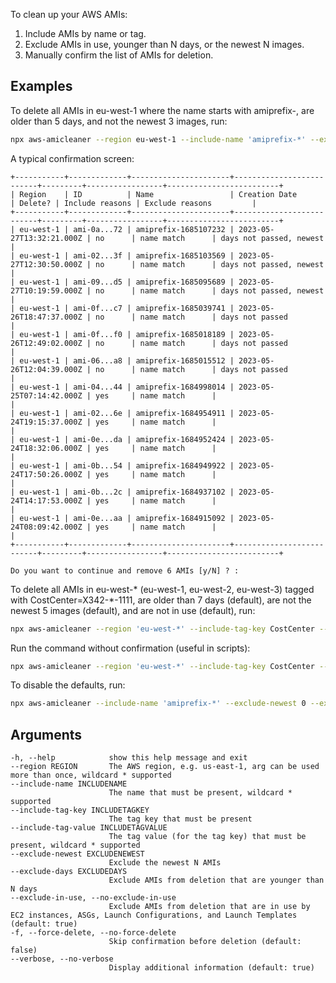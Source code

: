 To clean up your AWS AMIs: 
1. Include AMIs by name or tag.
2. Exclude AMIs in use, younger than N days, or the newest N images.
3. Manually confirm the list of AMIs for deletion.

## Examples

To delete all AMIs in eu-west-1 where the name starts with amiprefix-, are older than 5 days, and not the newest 3 images, run:
```bash
npx aws-amicleaner --region eu-west-1 --include-name 'amiprefix-*' --exclude-newest 3 --exclude-days 5 --exclude-in-use --verbose
```

A typical confirmation screen:

```
+-----------+-------------+----------------------+--------------------------+---------+-----------------+-------------------------+
| Region    | ID          | Name                 | Creation Date            | Delete? | Include reasons | Exclude reasons         | 
+-----------+-------------+----------------------+--------------------------+---------+-----------------+-------------------------+
| eu-west-1 | ami-0a...72 | amiprefix-1685107232 | 2023-05-27T13:32:21.000Z | no      | name match      | days not passed, newest | 
| eu-west-1 | ami-02...3f | amiprefix-1685103569 | 2023-05-27T12:30:50.000Z | no      | name match      | days not passed, newest | 
| eu-west-1 | ami-09...d5 | amiprefix-1685095689 | 2023-05-27T10:19:59.000Z | no      | name match      | days not passed, newest | 
| eu-west-1 | ami-0f...c7 | amiprefix-1685039741 | 2023-05-26T18:47:37.000Z | no      | name match      | days not passed         | 
| eu-west-1 | ami-0f...f0 | amiprefix-1685018189 | 2023-05-26T12:49:02.000Z | no      | name match      | days not passed         | 
| eu-west-1 | ami-06...a8 | amiprefix-1685015512 | 2023-05-26T12:04:39.000Z | no      | name match      | days not passed         | 
| eu-west-1 | ami-04...44 | amiprefix-1684998014 | 2023-05-25T07:14:42.000Z | yes     | name match      |                         |
| eu-west-1 | ami-02...6e | amiprefix-1684954911 | 2023-05-24T19:15:37.000Z | yes     | name match      |                         |
| eu-west-1 | ami-0e...da | amiprefix-1684952424 | 2023-05-24T18:32:06.000Z | yes     | name match      |                         |
| eu-west-1 | ami-0b...54 | amiprefix-1684949922 | 2023-05-24T17:50:26.000Z | yes     | name match      |                         |
| eu-west-1 | ami-0b...2c | amiprefix-1684937102 | 2023-05-24T14:17:53.000Z | yes     | name match      |                         |
| eu-west-1 | ami-0e...aa | amiprefix-1684915092 | 2023-05-24T08:09:42.000Z | yes     | name match      |                         |
+-----------+-------------+----------------------+--------------------------+---------+-----------------+-------------------------+

Do you want to continue and remove 6 AMIs [y/N] ? : 
```

To delete all AMIs in eu-west-* (eu-west-1, eu-west-2, eu-west-3) tagged with CostCenter=X342-*-1111, are older than 7 days (default), are not the newest 5 images (default), and are not in use (default), run:
```bash
npx aws-amicleaner --region 'eu-west-*' --include-tag-key CostCenter --include-tag-value 'X342-*-1111'
```

Run the command without confirmation (useful in scripts):
```bash
npx aws-amicleaner --region 'eu-west-*' --include-tag-key CostCenter --include-tag-value 'X342-*-1111' --force-delete
```

To disable the defaults, run:
```bash
npx aws-amicleaner --include-name 'amiprefix-*' --exclude-newest 0 --exclude-days 0 --no-exclude-in-use --no-verbose
```

## Arguments

```
-h, --help            show this help message and exit
--region REGION       The AWS region, e.g. us-east-1, arg can be used more than once, wildcard * supported
--include-name INCLUDENAME
                      The name that must be present, wildcard * supported
--include-tag-key INCLUDETAGKEY
                      The tag key that must be present
--include-tag-value INCLUDETAGVALUE
                      The tag value (for the tag key) that must be present, wildcard * supported
--exclude-newest EXCLUDENEWEST
                      Exclude the newest N AMIs
--exclude-days EXCLUDEDAYS
                      Exclude AMIs from deletion that are younger than N days
--exclude-in-use, --no-exclude-in-use
                      Exclude AMIs from deletion that are in use by EC2 instances, ASGs, Launch Configurations, and Launch Templates (default: true)
-f, --force-delete, --no-force-delete
                      Skip confirmation before deletion (default: false)
--verbose, --no-verbose
                      Display additional information (default: true)
```

